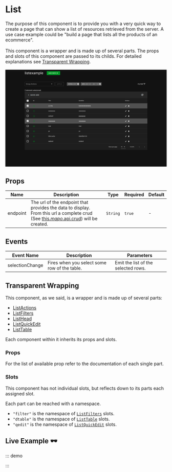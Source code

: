 # List

The purpose of this component is to provide you with a very quick way to create a page that can show a list of resources retrieved from the server. A use case example could be "build a page that lists all the products of an ecommerce". <br><br> This component is a wrapper and is made up of several parts. The props and slots of this component are passed to its childs. For detailed explanations see [Transparent Wrapping](#transparent-wrapping). <br><br> ![List component structure](./img.png)

## Props

<!-- @vuese:List:props:start -->

|Name|Description|Type|Required|Default|
|---|---|---|---|---|
|endpoint|The url of the endpoint that provides the data to display. From this url a complete crud (See [this.$mapo.$api.crud](/core/#$api.crud)) will be created.|`String`|`true`|-|

<!-- @vuese:List:props:end -->


## Events

<!-- @vuese:List:events:start -->

|Event Name|Description|Parameters|
|---|---|---|
|selectionChange|Fires when you select some row of the table.|Emit the list of the selected rows.|

<!-- @vuese:List:events:end -->




## Transparent Wrapping


This component, as we said, is a wrapper and is made up of several parts:
 - [ListActions](../ListActions/)
 - [ListFilters](../ListFilters/)
 - [ListHead](../ListHead/)
 - [ListQuickEdit](../ListQuickEdit/)
 - [ListTable](../ListTable/)

Each component within it inherits its props and slots.

### Props
For the list of available prop refer to the documentation of each single part.

### Slots
This component has not individual slots, but reflects down to its parts each assigned slot. 

Each part can be reached with a namespace.

 - `"filter"` is the namespace of [`ListFilters`](../ListFilters/#slots) slots.
 - `"dtable"` is the namespace of [`ListTable`](../ListTable/#slots) slots.
 - `"qedit"` is the namespace of [`ListQuickEdit`](../ListQuickEdit/#slots) slots.


## Live Example 🕶

::: demo
<template>
<v-app >
  <List
    show-select
    :headers="headers"
    :editFields="editFields"
    :filters="availableFilters" 
    endpoint="api/camomilla/articles"
    title="List Example"
  >
  </List>
</v-app>
</template>

<script>
export default {
  data() {
    return {
      headers: [
        {
          text: "ID",
          align: "start",
          sortable: false,
          value: "id",
        },
        { text: "Title", value: "title" },
        { text: "Identifier", value: "identifier" },
        { text: "Actions", value: "actions", sortable: false },
      ],
      editFields: [
        { attrs: { rules:[v => !!v || 'Title is required'] }, value: "title" },
        { attrs: { rules:[v => !!v || 'Permalink is required'] }, value: "permalink" },
        { attrs: { rules:[v => !!v || 'Identifier is required'] }, value: "identifier" },
      ],
      availableFilters: [
        {
          text: "Status",
          value: "status",
          choices: [
            { text: "Draft", value: "DRF" },
            { text: "Published", value: "PUB" },
            { text: "Trash", value: "TRS" },
          ],
        },
        {
          text: "Date",
          value: "date",
          datepicker: true
        },
      ],

    };
  },
};
</script>
:::


